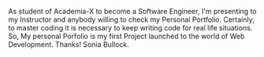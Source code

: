 As student of Academia-X to become a Software Engineer, I'm presenting to my Instructor and anybody willing to check my Personal Portfolio.
Certainly, to master coding it is necessary to keep writing code for real life situations.
So, My personal Porfolio is my first Project launched to the world of Web Development.
Thanks! Sonia Bullock.
